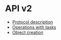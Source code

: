 # API v2

*   [Protocol description](spec.md)
*   [Operations with tasks](tasks.md)
*   [Object creation](obj_create.md)